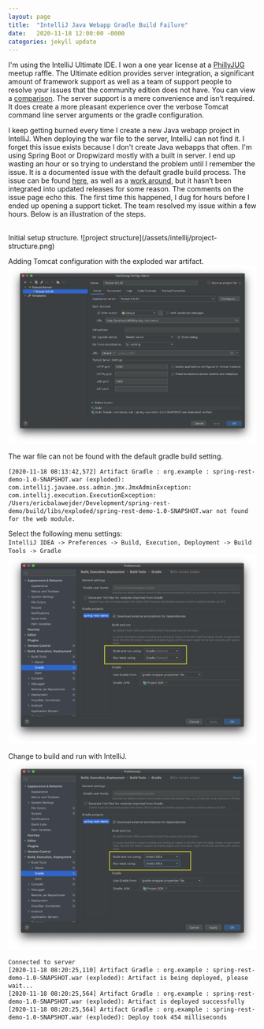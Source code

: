 ```yaml
---
layout: page
title:  "IntelliJ Java Webapp Gradle Build Failure"
date:   2020-11-18 12:00:00 -0000
categories: jekyll update
---
```


I'm using the IntelliJ Ultimate IDE. I won a one year license at a [PhillyJUG](https://www.meetup.com/PhillyJUG/) meetup raffle. The Ultimate edition provides server integration, a significant amount of framework support as well as a team of support people to resolve your issues that the community edition does not have. You can view a [comparison](https://www.jetbrains.com/idea/features/editions_comparison_matrix.html). The server support is a mere convenience and isn’t required. It does create a more pleasant experience over the verbose Tomcat command line server arguments or the gradle configuration.

I keep getting burned every time I create a new Java webapp project in IntelliJ. When deploying the war file to the server, IntelliJ can not find it. I forget this issue exists because I don't create Java webapps that often. I'm using Spring Boot or Dropwizard mostly with a built in server. I end up wasting an hour or so trying to understand the problem until I remember the issue. It is a documented issue with the default gradle build process. The issue can be found [here](https://youtrack.jetbrains.com/issue/IDEA-176700), as well as a [work around](https://youtrack.jetbrains.com/issue/IDEA-178450#focus=streamItem-27-4068591.0-0), but it hasn’t been integrated into updated releases for some reason. The comments on the issue page echo this. The first time this happened, I dug for hours before I ended up opening a support ticket. The team resolved my issue within a few hours. Below is an illustration of the steps.

<br>
Initial setup structure.
![project structure](/assets/intellij/project-structure.png)


Adding Tomcat configuration with the exploded war artifact.
![server setup](/assets/intellij/server-setup.png)


The war file can not be found with the default gradle build setting.
```
[2020-11-18 08:13:42,572] Artifact Gradle : org.example : spring-rest-demo-1.0-SNAPSHOT.war (exploded): com.intellij.javaee.oss.admin.jmx.JmxAdminException: com.intellij.execution.ExecutionException: /Users/ericbalawejder/Development/spring-rest-demo/build/libs/exploded/spring-rest-demo-1.0-SNAPSHOT.war not found for the web module.
```
Select the following menu settings:
<br>
`IntelliJ IDEA -> Preferences -> Build, Execution, Deployment -> Build Tools -> Gradle`
![gradle default](/assets/intellij/gradle-default.png)


Change to build and run with IntelliJ.
![build with intellij](/assets/intellij/build-with-intellij.png)

```
Connected to server
[2020-11-18 08:20:25,110] Artifact Gradle : org.example : spring-rest-demo-1.0-SNAPSHOT.war (exploded): Artifact is being deployed, please wait...
[2020-11-18 08:20:25,564] Artifact Gradle : org.example : spring-rest-demo-1.0-SNAPSHOT.war (exploded): Artifact is deployed successfully
[2020-11-18 08:20:25,564] Artifact Gradle : org.example : spring-rest-demo-1.0-SNAPSHOT.war (exploded): Deploy took 454 milliseconds
```